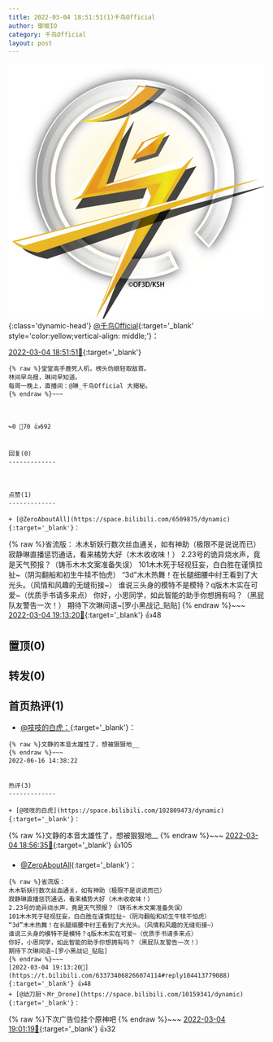 ```yaml
---
title: 2022-03-04 18:51:51(1)千鸟Official
author: 御坂IO
category: 千鸟Official
layout: post
---
```


![img](/images/d7235309f85c0e1aec9d4ca9b6be983202228f8e.jpg){:class='dynamic-head'}
[@千鸟Official](https://space.bilibili.com/553771121/dynamic){:target='_blank' style='color:yellow;vertical-align: middle;'}：

[2022-03-04 18:51:51🔗](https://t.bilibili.com/633734068266074114){:target='_blank'}

~~~
{% raw %}堂堂高手鹿死人机，楞头伪娘轻取敌首。
林间早鸟报，琳间早知道。
每周一晚上，直播间：@琳_千鸟Official 大揭秘。
{% endraw %}~~~



↪️0 💬70 👍692


回复(0)
-------------



点赞(1)
-------------

+ [@ZeroAboutAll](https://space.bilibili.com/6509875/dynamic){:target='_blank'}：
~~~
{% raw %}省流版：
木木斩妖行数次丝血通关，如有神助（极限不是说说而已）
寂静琳直播惩罚通话，看来橘势大好（木木收收味！）
2.23号的诡异烧水声，竟是天气预报？（铸币木木文案准备失误）
101木木死于轻视狂妄，白白胜在谨慎拉扯~（阴沟翻船和初生牛犊不怕虎）
“3d”木木热舞！在长腿细腰中纣王看到了大光头。（风情和风趣的无缝衔接~）
谁说三头身的模特不是模特？q版木木实在可爱~（优质手书请多来点）
你好，小思同学，如此智能的助手你想拥有吗？（黑屁队友警告一次！）
期待下次琳间语~[罗小黑战记_贴贴]
{% endraw %}~~~
[2022-03-04 19:13:20🔗](https://t.bilibili.com/633734068266074114#reply104413779088){:target='_blank'} 👍48


置顶(0)
-------------



转发(0)
-------------



首页热评(1)
-------------

+ [@吱吱的白虎：](https://space.bilibili.com/102809473/dynamic){:target='_blank'}：
~~~
{% raw %}文静的本音太雄性了，想被狠狠地__
{% endraw %}~~~
2022-06-16 14:38:22


热评(3)
-------------

+ [@吱吱的白虎](https://space.bilibili.com/102809473/dynamic){:target='_blank'}：
~~~
{% raw %}文静的本音太雄性了，想被狠狠地__
{% endraw %}~~~
[2022-03-04 18:56:35🔗](https://t.bilibili.com/633734068266074114#reply104411882768){:target='_blank'} 👍105
+ [@ZeroAboutAll](https://space.bilibili.com/6509875/dynamic){:target='_blank'}：
~~~
{% raw %}省流版：
木木斩妖行数次丝血通关，如有神助（极限不是说说而已）
寂静琳直播惩罚通话，看来橘势大好（木木收收味！）
2.23号的诡异烧水声，竟是天气预报？（铸币木木文案准备失误）
101木木死于轻视狂妄，白白胜在谨慎拉扯~（阴沟翻船和初生牛犊不怕虎）
“3d”木木热舞！在长腿细腰中纣王看到了大光头。（风情和风趣的无缝衔接~）
谁说三头身的模特不是模特？q版木木实在可爱~（优质手书请多来点）
你好，小思同学，如此智能的助手你想拥有吗？（黑屁队友警告一次！）
期待下次琳间语~[罗小黑战记_贴贴]
{% endraw %}~~~
[2022-03-04 19:13:20🔗](https://t.bilibili.com/633734068266074114#reply104413779088){:target='_blank'} 👍48
+ [@幼刀厨丶Mr_Drone](https://space.bilibili.com/10159341/dynamic){:target='_blank'}：
~~~
{% raw %}下次广告位挂个原神吧
{% endraw %}~~~
[2022-03-04 19:01:19🔗](https://t.bilibili.com/633734068266074114#reply104412318768){:target='_blank'} 👍32


